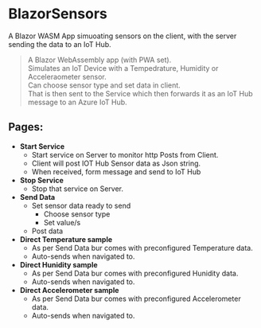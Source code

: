 # BlazorSensors
A Blazor WASM App simuoating sensors on the client, with the server sending the data to an IoT Hub.

> A Blazor WebAssembly app (with PWA set).  
Simulates an IoT Device with a Tempedrature, Humidity or Acceleraometer sensor.  
Can choose sensor type and set data in client.  
That is then sent to the Service which then forwards it as an IoT Hub message to an Azure IoT Hub.  

## Pages:
- **Start Service**
  - Start service on Server to monitor http Posts from Client.
  - Client will post IOT Hub Sensor data as Json string.
  - When received, form message and send to IoT Hub
- **Stop Service**
  - Stop that service on Server.
- **Send Data**
  - Set sensor data ready to send
    - Choose sensor type
    - Set value/s
  - Post data
- **Direct Temperature sample**
  - As per Send Data bur comes with preconfigured Temperature data.
  - Auto-sends when navigated to.
- **Direct Hunidity sample**
  - As per Send Data bur comes with preconfigured Hunidity data.
  - Auto-sends when navigated to.
- **Direct Accelerometer sample**
  - As per Send Data bur comes with preconfigured Accelerometer data.
  - Auto-sends when navigated to.
